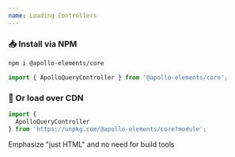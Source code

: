 ```yaml
---
name: Loading Controllers
---
```


### 📥 Install via NPM

```sh
npm i @apollo-elements/core
```

```js
import { ApolloQueryController } from '@apollo-elements/core';
```

### 🚛 Or load over CDN

```js
import {
  ApolloQueryController
} from 'https://unpkg.com/@apollo-elements/core?module';
```

<aside slot="presenter">Emphasize "just HTML" and no need for build tools</aside>
